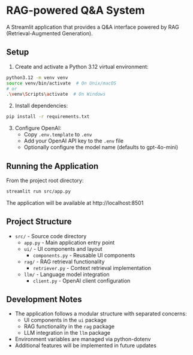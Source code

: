# RAG-powered Q&A System

A Streamlit application that provides a Q&A interface powered by RAG (Retrieval-Augmented Generation).

## Setup

1. Create and activate a Python 3.12 virtual environment:

```bash
python3.12 -m venv venv
source venv/bin/activate  # On Unix/macOS
# or
.\venv\Scripts\activate  # On Windows
```

2. Install dependencies:

```bash
pip install -r requirements.txt
```

3. Configure OpenAI:
   - Copy `.env.template` to `.env`
   - Add your OpenAI API key to the `.env` file
   - Optionally configure the model name (defaults to gpt-4o-mini)

## Running the Application

From the project root directory:

```bash
streamlit run src/app.py
```

The application will be available at http://localhost:8501

## Project Structure

- `src/` - Source code directory
  - `app.py` - Main application entry point
  - `ui/` - UI components and layout
    - `components.py` - Reusable UI components
  - `rag/` - RAG retrieval functionality
    - `retriever.py` - Context retrieval implementation
  - `llm/` - Language model integration
    - `client.py` - OpenAI client configuration

## Development Notes

- The application follows a modular structure with separated concerns:
  - UI components in the `ui` package
  - RAG functionality in the `rag` package
  - LLM integration in the `llm` package
- Environment variables are managed via python-dotenv
- Additional features will be implemented in future updates
